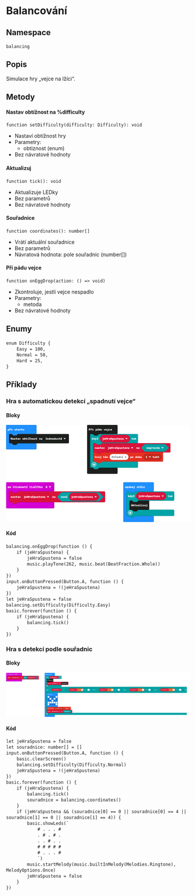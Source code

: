# Balancování

## Namespace
```
balancing
```
## Popis
Simulace hry „vejce na lžíci“.
 
## Metody
#### Nastav obtížnost na %difficulty
```
function setDifficulty(difficulty: Difficulty): void
```
- Nastaví obtížnost hry
- Parametry:
    - obtiznost (enum)
- Bez návratové hodnoty

#### Aktualizuj
```
function tick(): void
```
- Aktualizuje LEDky
- Bez parametrů
- Bez návratové hodnoty

#### Souřadnice
```
function coordinates(): number[]
```
- Vrátí aktuální souřadnice
- Bez parametrů
- Návratová hodnota: pole souřadnic (number[])
 
#### Při pádu vejce
```
function onEggDrop(action: () => void)
```
- Zkontroluje, jestli vejce nespadlo
- Parametry:
    - metoda
- Bez návratové hodnoty


## Enumy
```
enum Difficulty {
    Easy = 100,
    Normal = 50,
    Hard = 25,
}
```

## Příklady

### Hra s automatickou detekcí „spadnutí vejce“

#### Bloky

![Příklad hlasovače](https://github.com/SmutnyJan/pxt-spoon-balancing/blob/master/images/easyexample.png)

#### Kód

```
balancing.onEggDrop(function () {
    if (jeHraSpustena) {
        jeHraSpustena = false
        music.playTone(262, music.beat(BeatFraction.Whole))
    }
})
input.onButtonPressed(Button.A, function () {
    jeHraSpustena = !(jeHraSpustena)
})
let jeHraSpustena = false
balancing.setDifficulty(Difficulty.Easy)
basic.forever(function () {
    if (jeHraSpustena) {
        balancing.tick()
    }
})
```

### Hra s detekcí podle souřadnic

#### Bloky
![Těžký příklad](https://github.com/SmutnyJan/pxt-spoon-balancing/blob/master/images/hardexample.png)

#### Kód
```
let jeHraSpustena = false
let souradnice: number[] = []
input.onButtonPressed(Button.A, function () {
    basic.clearScreen()
    balancing.setDifficulty(Difficulty.Normal)
    jeHraSpustena = !(jeHraSpustena)
})
basic.forever(function () {
    if (jeHraSpustena) {
        balancing.tick()
        souradnice = balancing.coordinates()
    }
    if (jeHraSpustena && (souradnice[0] == 0 || souradnice[0] == 4 || souradnice[1] == 0 || souradnice[1] == 4)) {
        basic.showLeds(`
            # . . . #
            . # . # .
            . . # . .
            # # # # #
            # . . . #
            `)
        music.startMelody(music.builtInMelody(Melodies.Ringtone), MelodyOptions.Once)
        jeHraSpustena = false
    }
})

```



